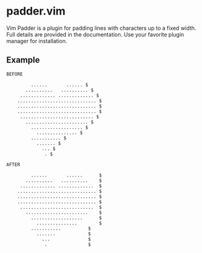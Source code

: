 <!--
	FILENAME: README.md
	AUTHOR: Zachary Krepelka
	DATE: Friday, January 26th, 2024
	ORIGIN: https://github.com/zachary-krepelka/vim-padder.git
	DESCRIPTION: Pad lines up to a fixed width
	UPDATED: Saturday, February 3rd, 2024 at 4:16 PM
-->

# padder.vim

Vim Padder is a plugin for padding lines with characters up to a fixed width.
Full details are provided in the documentation.  Use your favorite plugin
manager for installation.

## Example

```text
BEFORE

	     ......       ...... $
	   ..........   .......... $
	 ............. ............. $
	............................. $
	............................. $
	............................. $
	 ........................... $
	   ....................... $
	     ................... $
	       ............... $
		 ........... $
		   ....... $
		     ... $
		      . $

AFTER

	     ......       ......      $
	   ..........   ..........    $
	 ............. .............  $
	............................. $
	............................. $
	............................. $
	 ...........................  $
	   .......................    $
	     ...................      $
	       ...............        $
		 ...........          $
		   .......            $
		     ...              $
		      .               $
```
